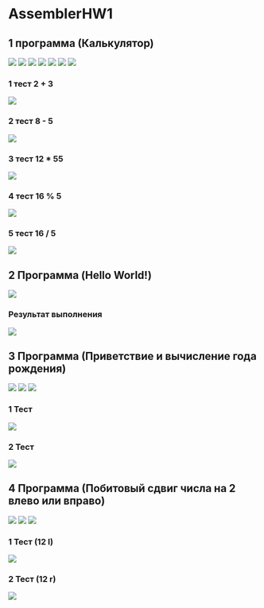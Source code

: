 # AssemblerHW1
## 1 программа (Калькулятор)
![](https://i.ibb.co/0j1cNjg/image.png)
![](https://i.ibb.co/vcwhPmV/image.png)
![](https://i.ibb.co/ZNFHMwC/image.png)
![](https://i.ibb.co/F60D2TJ/image.png)
![](https://i.ibb.co/C9gzy0d/image.png)
![](https://i.ibb.co/xYSGQxG/image.png)
![](https://i.ibb.co/fXMZvZc/image.png)

### 1 тест 2 + 3
![](https://i.ibb.co/NS9jnxz/image.png)

### 2 тест 8 - 5
![](https://i.ibb.co/P6PNwcB/image.png)

### 3 тест 12 * 55
![](https://i.ibb.co/mySjNKH/image.png)

### 4 тест 16 % 5
![](https://i.ibb.co/gRfHVzt/image.png)

### 5 тест 16 / 5
![](https://i.ibb.co/yS30LTr/image.png)


## 2 Программа (Hello World!)
![](https://i.ibb.co/2gyhNYd/image.png)

### Результат выполнения
![](https://i.ibb.co/FJRTSGg/image.png)


## 3 Программа (Приветствие и вычисление года рождения)
![](https://i.ibb.co/gWXLd7T/image.png)
![](https://i.ibb.co/r4Jzq4w/image.png)
![](https://i.ibb.co/XVD9STQ/image.png)

### 1 Тест 
![](https://i.ibb.co/s6JYjhn/image.png)

### 2 Тест
![](https://i.ibb.co/xq91BsP/image.png)


## 4 Программа (Побитовый сдвиг числа на 2 влево или вправо)
![](https://i.ibb.co/Wv2gYXC/image.png)
![](https://i.ibb.co/z7SWJm5/image.png)
![](https://i.ibb.co/NCRgtg1/image.png)

### 1 Тест (12 l) 
![](https://i.ibb.co/VBxVw7H/image.png)

### 2 Тест (12 r)
![](https://i.ibb.co/W3Vf65p/image.png)
